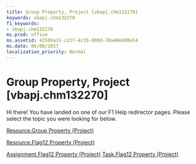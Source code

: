 ```yaml
---
title: Group Property, Project [vbapj.chm132270]
keywords: vbapj.chm132270
f1_keywords:
- vbapj.chm132270
ms.prod: office
ms.assetid: 42589a31-c227-4c55-800d-78a466480e54
ms.date: 06/08/2017
localization_priority: Normal
---
```



# Group Property, Project [vbapj.chm132270]

Hi there! You have landed on one of our F1 Help redirector pages. Please select the topic you were looking for below.

[Resource.Group Property (Project)](http://msdn.microsoft.com/library/9f5f5bd6-c104-629c-feab-455fbeaf27eb%28Office.15%29.aspx)

[Resource.Flag12 Property (Project)](http://msdn.microsoft.com/library/1ba606df-3606-b358-77b6-874551429cf4%28Office.15%29.aspx)

[Assignment.Flag12 Property (Project)](http://msdn.microsoft.com/library/b4f07f88-1e02-70d4-79cf-bc0d5f8ba0d4%28Office.15%29.aspx)
[Task.Flag12 Property (Project)](http://msdn.microsoft.com/library/6a924ae6-6390-d17a-c533-df0a69164229%28Office.15%29.aspx)

